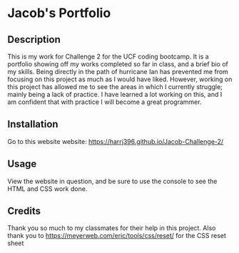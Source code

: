 # Jacob's Portfolio

## Description

This is my work for Challenge 2 for the UCF coding bootcamp. It is a portfolio showing off my works completed so far in class, and a brief bio of my skills.  Being directly in the path of hurricane Ian has prevented me from focusing on this project as much as I would have liked.  However, working on this project has allowed me to see the areas in which I currently struggle; mainly being a lack of practice.  I have learned a lot working on this, and I am confident that with practice I will become a great programmer.

## Installation

Go to this website website: https://harrj396.github.io/Jacob-Challenge-2/

## Usage

View the website in question, and be sure to use the console to see the HTML and CSS work done.

## Credits

Thank you so much to my classmates for their help in this project.  Also thank you to https://meyerweb.com/eric/tools/css/reset/ for the CSS reset sheet
